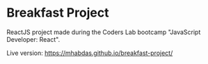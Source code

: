 # Breakfast Project
ReactJS project made during the Coders Lab bootcamp "JavaScript Developer: React".

Live version: https://mhabdas.github.io/breakfast-project/
